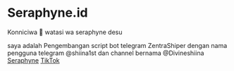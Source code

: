 # Seraphyne.id
Konniciwa 👋 watasi wa seraphyne desu

saya adalah Pengembangan script bot telegram ZentraShiper dengan nama pengguna telegram @shiina1st dan channel bernama @Divineshiina
[Seraphyne](https://t.me/shiina1st)
[TikTok](https://tiktok.com/@tenshi1st)
